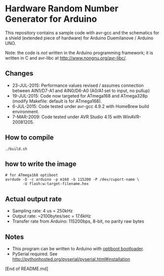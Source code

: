 # Hardware Random Number Generator for Arduino

This repository contains a sample code with avr-gcc and the schematics
for a shield (extended piece of hardware) for Arduino Duemilanove / Arduino UNO.

Note: the code is *not* written in the Arduino programming framework; it
is written in C and avr-libc at <http://www.nongnu.org/avr-libc/>.

## Changes

* 23-JUL-2015: Performance values revised / assumes connection between AIN1/D7-A1 and AIN0/D6-A0 (A0/A1 set to input, no pullup)
* 19-JUL-2015: Code now targeted for ATmega168 and ATmega328p (modify Makefile: default is for ATmega168).
* 6-JUL-2015: Code tested under avr-gcc 4.9.2 with HomeBrew build environment.
* 7-MAR-2009: Code tested under AVR Studio 4.15 with WinAVR-20081205.

## How to compile

    ./build.sh

## how to write the image

    # for ATmega168 optiboot
    avrdude -D -c arduino -p m168 -b 115200 -P /dev/cuport-name \
            -U flash:w:target-filename.hex

## Actual output rate

* Sampling rate: 4 us = 250kHz
* Output rate: ~2100bytes/sec = 17.6kHz
* Transfer rate from Arduino: 115200bps, 8-bit, no parity raw bytes

## Notes

* This program can be written to Arduino with [optiboot bootloader](https://github.com/Optiboot/optiboot/).
* PySerial required. See <http://pythonhosted.org/pyserial/pyserial.html#installation>

[End of README.md]
